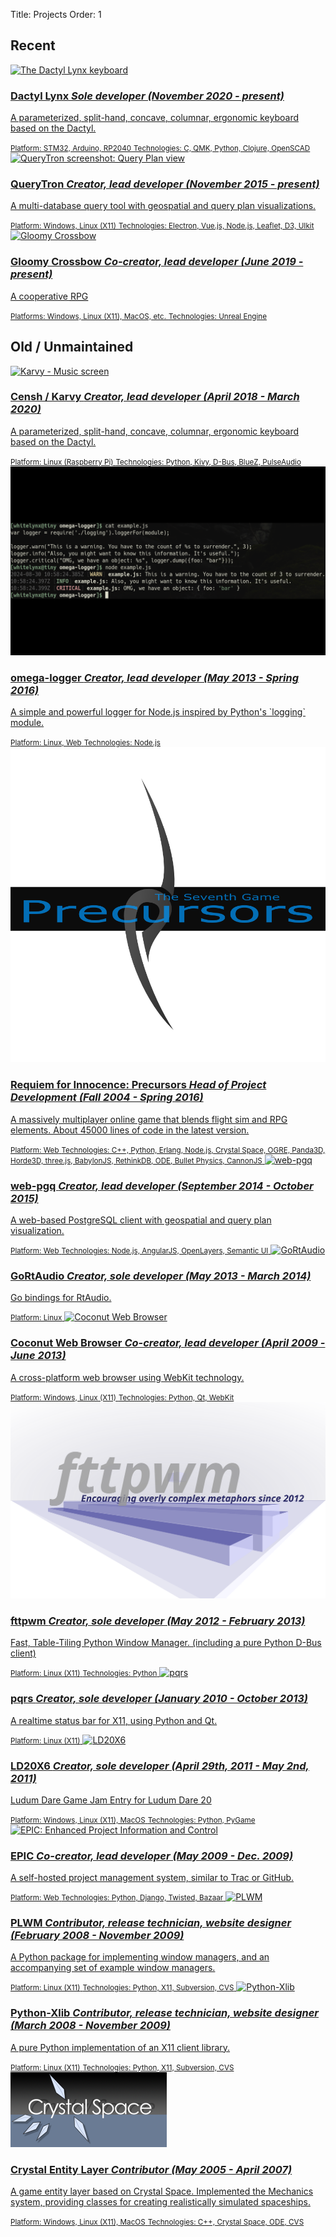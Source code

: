Title: Projects
Order: 1


[AngularJS]: https://angularjs.org/
[BabylonJS]: https://www.babylonjs.com/
[BlueZ]: http://www.bluez.org/
[Bullet Physics]: http://bulletphysics.org/wordpress/
[CannonJS]: http://www.cannonjs.org/
[Censh]: https://hackaday.io/project/157460-censh
[Coconut Web Browser]: https://osdn.net/projects/coconut/
[Crystal Entity Layer]: https://sourceforge.net/projects/cel/
[Crystal Space]: http://www.crystalspace3d.org/
[CVS]: http://www.nongnu.org/cvs/
[D3]: https://d3js.org/
[Dactyl]: https://github.com/adereth/dactyl-keyboard
[Dactyl Lynx]: https://hackaday.io/project/176016-dactyl-lynx
[D-Bus]: https://www.freedesktop.org/wiki/Software/dbus/
[Electron]: http://electron.atom.io/
[Erlang]: http://www.erlang.org/
[fttpwm]: https://osdn.net/projects/fttpwm/
[Go]: https://golang.org/
[GoRtAudio]: https://github.com/whitelynx/gortaudio
[Horde3D]: http://www.horde3d.org/
[Karvy]: https://github.com/whitelynx/karvy
[Kivy]: https://kivy.org/
[LD20X6]: https://gitlab.com/whitelynx/ld20x6
[Leaflet]: http://leafletjs.com/
[Node.js]: https://nodejs.org/
[ODE]: http://ode.org/
[OGRE]: https://www.ogre3d.org/
[omega-logger]: https://github.com/Morgul/omega-logger
[OpenLayers]: http://openlayers.org/
[OpenSCAD]: http://www.openscad.org/
[Panda3D]: http://www.panda3d.org/
[PLWM]: http://plwm.sourceforge.net
[PostgreSQL]: https://www.postgresql.org/
[pqrs]: https://bitbucket.org/whitelynx/pqrs
[PulseAudio]: https://www.freedesktop.org/wiki/Software/PulseAudio/
[PyGame]: https://www.pygame.org/
[Python]: http://www.python.org/
[Python logging]: https://docs.python.org/2/library/logging.html
[Python-Xlib]: http://python-xlib.sourceforge.net
[QMK]: https://qmk.fm/
[Qt]: http://www.qt.io/
[QueryTron]: https://gitlab.com/whitelynx/querytron
[Raspberry Pi]: https://www.raspberrypi.org/products/raspberry-pi-3-model-b-plus/
[Requiem for Innocence: Precursors]: https://github.com/SkewedAspect/rfi-webgl-client
[RethinkDB]: https://www.rethinkdb.com/
[RtAudio]: http://www.music.mcgill.ca/~gary/rtaudio/
[Semantic UI]: http://semantic-ui.com/
[Subversion]: https://subversion.apache.org/
[three.js]: https://threejs.org/
[UIkit]: http://getuikit.com/
[Unreal Engine]: https://www.unrealengine.com/en-US/what-is-unreal-engine-4
[Vue.js]: http://vuejs.org/
[web-pgq]: https://github.com/whitelynx/web-pgq
[X11]: https://www.wikiwand.com/en/X_Window_System

Recent
------

<div class="project-thumbs">
	<a href="https://hackaday.io/project/176016-dactyl-lynx">
		<img src="https://cdn.hackaday.io/images/1529031709031089167.jpg" alt="The Dactyl Lynx keyboard" title="The Dactyl Lynx keyboard" />
		<h3>Dactyl Lynx
        <em>Sole developer (November 2020 - present)</em></h3>
        <p>A parameterized, split-hand, concave, columnar, ergonomic keyboard based on the Dactyl.</p>
        <small>Platform: STM32, Arduino, RP2040</small>
        <small>Technologies: C, QMK, Python, Clojure, OpenSCAD</small>
	</a>
    <a href="https://gitlab.com/whitelynx/querytron">
		<img src="https://gitlab.com/whitelynx/querytron/-/raw/master/screenshots/query-plan-view.png" alt="QueryTron screenshot: Query Plan view" title="QueryTron screenshot: Query Plan view" />
        <h3>QueryTron
        <em>Creator, lead developer (November 2015 - present)</em></h3>
        <p>A multi-database query tool with geospatial and query plan visualizations.</p>
        <small>Platform: Windows, Linux (X11)</small>
        <small>Technologies: Electron, Vue.js, Node.js, Leaflet, D3, UIkit</small>
    </a>
	<a href="https://youtube.com/playlist?list=PL5mbJ-9-fsoHo-SUqWZOU30tOMOoKEzcL&feature=shared">
		<img src="https://i.ytimg.com/vi/qZdp_pTg9EU/hqdefault.jpg?sqp=-oaymwEcCNACELwBSFXyq4qpAw4IARUAAIhCGAFwAcABBg==&rs=AOn4CLCVXB9FaZ6Bx9NzzuGqAS-WvAO-rg" alt="Gloomy Crossbow" title="Gloomy Crossbow" />
		<h3>Gloomy Crossbow
        <em>Co-creator, lead developer (June 2019 - present)</em></h3>
        <p>A cooperative <abbr title="role-playing game">RPG</abbr></p>
        <small>Platforms: Windows, Linux (X11), MacOS, etc.</small>
        <small>Technologies: Unreal Engine</small>
	</a>
</div>

<!--
<i class="fas fa-keyboard underlay"></i>[Dactyl Lynx][] _Sole developer<br>(November 2020 - present)_
: A custom split ergonomic keyboard based on the [Dactyl][].
: _Platform: STM32, Arduino, RP2040_
: _Technologies: C, [QMK][], [Python][], Clojure, [OpenSCAD][]_

<i class="fas fa-gamepad underlay"></i>Gloomy Crossbow _Co-creator, lead developer<br>(June 2019 - present)_
: A cooperative <abbr title="role-playing game">RPG</abbr>
: _Platforms: Windows, Linux ([X11][]), MacOS, etc._
: _Technologies: [Unreal Engine][]_

<i class="fas fa-database underlay"></i>[QueryTron][] _Creator, lead developer<br>(November 2015 - present)_
: A multi-database query tool with geospatial and query plan visualizations.
: _Platform: Windows, Linux ([X11][])_
: _Technologies: [Electron][], [Vue.js][], [Node.js][], [Leaflet][], [D3][], [UIkit][]_
-->


Old / Unmaintained
------------------

<div class="project-thumbs">
	<a href="https://hackaday.io/project/157460-censh">
		<img src="https://cdn.hackaday.io/images/5684681525213412049.png" alt="Karvy - Music screen" title="Karvy - Music screen" />
		<h3>Censh / Karvy
        <em>Creator, lead developer (April 2018 - March 2020)</em></h3>
        <p>A parameterized, split-hand, concave, columnar, ergonomic keyboard based on the Dactyl.</p>
        <small>Platform: Linux (Raspberry Pi)</small>
        <small>Technologies: Python, Kivy, D-Bus, BlueZ, PulseAudio</small>
	</a>
	<a href="https://github.com/Morgul/omega-logger">
		<img src="/images/omega-logger.png" alt="omega-logger example" title="omega-logger example" />
		<h3>omega-logger
        <em>Creator, lead developer (May 2013 - Spring 2016)</em></h3>
        <p>A simple and powerful logger for Node.js inspired by Python's `logging` module.</p>
        <small>Platform: Linux, Web</small>
        <small>Technologies: Node.js</small>
	</a>
    <a href="https://github.com/SkewedAspect/rfi-webgl-client">
		<img src="https://github.com/SkewedAspect/rfi-content/blob/master/source/gui/Graphics/precursors_logo.png?raw=true" alt="Requiem for Innocence: Precursors" title="Requiem for Innocence: Precursors" />
		<h3>Requiem for Innocence: Precursors
        <em>Head of Project Development (Fall 2004 - Spring 2016)</em></h3>
        <p>A massively multiplayer online game that blends flight sim and <abbr title="role-playing game">RPG</abbr> elements. About 45000 lines of code in the latest version.</p>
        <small>Platform: Web</small>
        <small>Technologies: C++, Python, Erlang, Node.js, Crystal Space, OGRE, Panda3D, Horde3D, three.js, BabylonJS, RethinkDB, <abbr title="Open Dynamics Engine">ODE</abbr>, Bullet Physics, CannonJS</small>
	</a>
    <a href="https://github.com/whitelynx/web-pgq">
		<img src="https://picsum.photos/id/434/500/300?grayscale&blur=5" alt="web-pgq" title="web-pgq" />
		<h3>web-pgq
        <em>Creator, lead developer (September 2014 - October 2015)</em></h3>
        <p>A web-based PostgreSQL client with geospatial and query plan visualization.</p>
        <small>Platform: Web</small>
        <small>Technologies: Node.js, AngularJS, OpenLayers, Semantic UI</small>
	</a>
    <a href="https://github.com/whitelynx/gortaudio">
		<img src="https://picsum.photos/id/434/500/300?grayscale&blur=5" alt="GoRtAudio" title="GoRtAudio" />
		<h3>GoRtAudio
        <em>Creator, sole developer (May 2013 - March 2014)</em></h3>
        <p>Go bindings for RtAudio.</p>
        <small>Platform: Linux</small>
	</a>
    <a href="https://osdn.net/projects/coconut/">
		<img src="https://picsum.photos/id/434/500/300?grayscale&blur=5" alt="Coconut Web Browser" title="Coconut Web Browser" />
		<h3>Coconut Web Browser
        <em>Co-creator, lead developer (April 2009 - June 2013)</em></h3>
        <p>A cross-platform web browser using WebKit technology.</p>
        <small>Platform: Windows, Linux (X11)</small>
        <small>Technologies: Python, Qt, WebKit</small>
	</a>
    <a href="https://osdn.net/projects/fttpwm/">
		<img src="https://raw.githubusercontent.com/whitelynx/fttpwm/%40/fttpwm/resources/default-wallpaper.svg" alt="fttpwm" title="fttpwm" />
		<h3>fttpwm
        <em>Creator, sole developer (May 2012 - February 2013)</em></h3>
        <p>Fast, Table-Tiling Python Window Manager. (including a pure Python D-Bus client)</p>
        <small>Platform: Linux (X11)</small>
        <small>Technologies: Python</small>
	</a>
    <a href="https://bitbucket.org/whitelynx/pqrs">
		<img src="https://picsum.photos/id/434/500/300?grayscale&blur=5" alt="pqrs" title="pqrs" />
		<h3>pqrs
        <em>Creator, sole developer (January 2010 - October 2013)</em></h3>
        <p>A realtime status bar for X11, using Python and Qt.</p>
        <small>Platform: Linux (X11)</small>
	</a>
    <a href="https://gitlab.com/whitelynx/ld20x6">
		<img src="https://gitlab.com/whitelynx/ld20x6/-/raw/master/screenshots/ld20x6-screenshot.png" alt="LD20X6" title="LD20X6" />
		<h3>LD20X6
        <em>Creator, sole developer (April 29th, 2011 - May 2nd, 2011)</em></h3>
        <p>Ludum Dare Game Jam Entry for Ludum Dare 20</p>
        <small>Platform: Windows, Linux (X11), MacOS</small>
        <small>Technologies: Python, PyGame</small>
	</a>
    <a href="https://gitlab.com/whitelynx/epic">
		<img src="https://gitlab.com/whitelynx/epic/-/raw/main/screenshot.png" alt="EPIC: Enhanced Project Information and Control" title="EPIC: Enhanced Project Information and Control" />
		<h3>EPIC
        <em>Co-creator, lead developer (May 2009 - Dec. 2009)</em></h3>
        <p>A self-hosted project management system, similar to Trac or GitHub.</p>
        <small>Platform: Web</small>
        <small>Technologies: Python, Django, Twisted, Bazaar</small>
	</a>
    <a href="http://plwm.sourceforge.net">
		<img src="https://picsum.photos/id/434/500/300?grayscale&blur=5" alt="PLWM" title="PLWM" />
		<h3>PLWM
        <em>Contributor, release&nbsp;technician, website&nbsp;designer (February 2008 - November 2009)</em></h3>
        <p>A Python package for implementing window managers, and an accompanying set of example window managers.</p>
        <small>Platform: Linux (X11)</small>
        <small>Technologies: Python, X11, Subversion, CVS</small>
	</a>
    <a href="http://python-xlib.sourceforge.net">
		<img src="https://picsum.photos/id/434/500/300?grayscale&blur=5" alt="Python-Xlib" title="Python-Xlib" />
		<h3>Python-Xlib
        <em>Contributor, release&nbsp;technician, website&nbsp;designer (March 2008 - November 2009)</em></h3>
        <p>A pure Python implementation of an X11 client library.</p>
        <small>Platform: Linux (X11)</small>
        <small>Technologies: Python, X11, Subversion, CVS</small>
	</a>
    <a href="https://sourceforge.net/projects/cel/">
		<img src="/images/crystallogo.png" alt="Crystal Entity Layer (part of the Crystal Space project)" title="Crystal Entity Layer (part of the Crystal Space project)" />
		<h3>Crystal Entity Layer
        <em>Contributor (May 2005 - April 2007)</em></h3>
        <p>A game entity layer based on Crystal Space. Implemented the Mechanics system, providing classes for creating realistically simulated spaceships.</p>
        <small>Platform: Windows, Linux (X11), MacOS</small>
        <small>Technologies: C++, Crystal Space, <abbr title="Open Dynamics Engine">ODE</abbr>, CVS</small>
	</a>
</div>

<!--
<i class="fas fa-car-side underlay"></i>[Censh][] / [Karvy][] _Creator, lead developer<br>(April 2018 - March 2020)_
: A <abbr title="do-it-yourself">DIY</abbr> car entertainment / navigation system, and the <abbr title="user interface">UI</abbr> for it.
: _Platform: Linux ([Raspberry Pi][])_
: _Technologies: [Python][], [Kivy][], [D-Bus][], [BlueZ][], [PulseAudio][]_

<i class="fas fa-magnifying-glass underlay"></i>[omega-logger][] _Creator, lead developer<br>(May 2013 - Spring 2016)_
: A simple and powerful logger for [Node.js][] inspired by [Python's `logging` module][Python logging].
: _Platform: Linux, Web_
: _Technologies: [Node.js][]_

<i class="fas fa-gamepad underlay"></i>[Requiem for Innocence: Precursors][] _Head of Project Development<br>(Fall 2004 - Spring 2016)_
: A massively multiplayer online game that blends flight sim and <abbr title="role-playing game">RPG</abbr> elements. About 45000 lines of code in the latest version.
: _Platform: Web_
: _Technologies: C++, [Python][], [Erlang][], [Node.js][], [Crystal Space][], [OGRE][], [Panda3D][], [Horde3D][], [three.js][], [BabylonJS][], [RethinkDB][], [<abbr title="Open Dynamics Engine">ODE</abbr>][ODE], [Bullet Physics][], [CannonJS][]_

<i class="fas fa-database underlay"></i>[web-pgq][] _Creator, lead developer<br>(September 2014 - October 2015)_
: A web-based [PostgreSQL][] client with geospatial and query plan visualization.
: _Platform: Web_
: _Technologies: [Node.js][], [AngularJS][], [OpenLayers][], [Semantic UI][]_

<i class="fas fa-volume-high underlay"></i>[GoRtAudio][] _Creator, sole developer<br>(May 2013 - March 2014)_
: [Go][] bindings for [RtAudio][].
: _Platform: Linux_

<i class="fas fa-globe underlay"></i>[Coconut Web Browser][] _Co-creator, lead developer<br>(April 2009 - June 2013)_
: A cross-platform web browser using WebKit technology.
: _Platforms: Windows, Linux ([X11][])_
: _Technologies: [Python][], [Qt][], WebKit_

<i class="fas fa-window-restore underlay"></i>[fttpwm][] _Creator, sole developer<br>(May 2012 - February 2013)_
: Fast, Table-Tiling [Python][] Window Manager. (including a pure Python [D-Bus][] client)
: _Platform: Linux ([X11][])_

<i class="fas fa-window-restore underlay"></i>[pqrs][] _Creator, sole developer<br>(January 2010 - October 2013)_
: A realtime status bar for [X11][], using [Python][] and [Qt][].
: _Platform: Linux ([X11][])_

<i class="fas fa-gamepad underlay"></i>[LD20X6][] _Creator, sole developer<br>(April 29th, 2011 - May 2nd, 2011)_
: Ludum Dare Game Jam Entry for Ludum Dare 20
: _Platform: Windows, Linux ([X11][]), MacOS_
: _Technologies: [Python][], [PyGame][]_

<i class="fas fa-code-branch underlay"></i>[EPIC][] _Co-creator, lead developer<br>(May 2009 - Dec. 2009)_
: A self-hosted project management system, similar to Trac or GitHub.
: _Platforms: Web_
: _Technologies: [Python][], [Django][], [Twisted][], [Bazaar][]_

<i class="fas fa-window-restore underlay"></i>[PLWM][] _Contributor, release technician, website&nbsp;designer<br>(February 2008 - November 2009)_
: A [Python][] package for implementing window managers, and an accompanying set of example window managers.
: _Platform: Linux ([X11][])_
: _Technologies: [Python][], [X11][], [Subversion][], [CVS][]_

<i class="fas fa-window-restore underlay"></i>[Python-Xlib][] _Contributor, release technician, website&nbsp;designer<br>(March 2008 - November 2009)_
: A pure [Python][] implementation of an [X11][] client library.
: _Platform: Linux ([X11][])_
: _Technologies: [Python][], [X11][], [Subversion][], [CVS][]_

<i class="fas fa-gamepad underlay"></i>[Crystal Entity Layer][] _Contributor<br>(May 2005 - April 2007)_
: A game entity layer based on [Crystal Space][]. Implemented the Mechanics system, providing classes for creating realistically simulated spaceships.
: _Platform: Windows, Linux ([X11][]), MacOS_
: _Technologies: C++, [Crystal Space][], [<abbr title="Open Dynamics Engine">ODE</abbr>][ODE], [CVS][]_
-->

